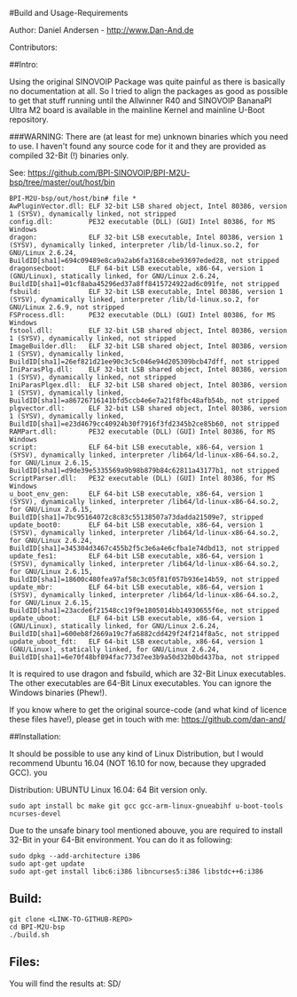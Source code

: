 
#Build and Usage-Requirements

Author: Daniel Andersen - http://www.Dan-And.de 

Contributors: 


##Intro:

Using the original SINOVOIP Package was quite painful as there is basically no documentation at all. So I tried to align the packages 
as good as possible to get that stuff running until the Allwinner R40 and SINOVOIP BananaPI Ultra M2 board is available in the mainline 
Kernel and mainline U-Boot repository. 


###WARNING: 
There are (at least for me) unknown binaries which you need to use. I haven't found any source code for it and they are provided as compiled 32-Bit (!) binaries only. 

See: https://github.com/BPI-SINOVOIP/BPI-M2U-bsp/tree/master/out/host/bin 

```
BPI-M2U-bsp/out/host/bin# file *
AwPluginVector.dll: ELF 32-bit LSB shared object, Intel 80386, version 1 (SYSV), dynamically linked, not stripped
config.dll:         PE32 executable (DLL) (GUI) Intel 80386, for MS Windows
dragon:             ELF 32-bit LSB executable, Intel 80386, version 1 (SYSV), dynamically linked, interpreter /lib/ld-linux.so.2, for GNU/Linux 2.6.24, BuildID[sha1]=694c09489e8ca9a2ab6fa3168cebe93697eded28, not stripped
dragonsecboot:      ELF 64-bit LSB executable, x86-64, version 1 (GNU/Linux), statically linked, for GNU/Linux 2.6.24, BuildID[sha1]=01cf8aba45296ed37a8ff8415724922ad6c091fe, not stripped
fsbuild:            ELF 32-bit LSB executable, Intel 80386, version 1 (SYSV), dynamically linked, interpreter /lib/ld-linux.so.2, for GNU/Linux 2.6.9, not stripped
FSProcess.dll:      PE32 executable (DLL) (GUI) Intel 80386, for MS Windows
fstool.dll:         ELF 32-bit LSB shared object, Intel 80386, version 1 (SYSV), dynamically linked, not stripped
ImageBuilder.dll:   ELF 32-bit LSB shared object, Intel 80386, version 1 (SYSV), dynamically linked, BuildID[sha1]=26ef821d21ee90c3c5c046e94d205309bcb47dff, not stripped
IniParasPlg.dll:    ELF 32-bit LSB shared object, Intel 80386, version 1 (SYSV), dynamically linked, not stripped
IniParasPlgex.dll:  ELF 32-bit LSB shared object, Intel 80386, version 1 (SYSV), dynamically linked, BuildID[sha1]=a86726716141bfd5ccb4e6e7a21f8fbc48afb54b, not stripped
plgvector.dll:      ELF 32-bit LSB shared object, Intel 80386, version 1 (SYSV), dynamically linked, BuildID[sha1]=e23d4679cc40924b30f7916f3fd2345b2ce85b60, not stripped
RAMPart.dll:        PE32 executable (DLL) (GUI) Intel 80386, for MS Windows
script:             ELF 64-bit LSB executable, x86-64, version 1 (SYSV), dynamically linked, interpreter /lib64/ld-linux-x86-64.so.2, for GNU/Linux 2.6.15, BuildID[sha1]=d9de39e5335569a9b98b879b84c62811a43177b1, not stripped
ScriptParser.dll:   PE32 executable (DLL) (GUI) Intel 80386, for MS Windows
u_boot_env_gen:     ELF 64-bit LSB executable, x86-64, version 1 (SYSV), dynamically linked, interpreter /lib64/ld-linux-x86-64.so.2, for GNU/Linux 2.6.15, BuildID[sha1]=7bc95164072c8c83c55138507a73dadda21509e7, stripped
update_boot0:       ELF 64-bit LSB executable, x86-64, version 1 (SYSV), dynamically linked, interpreter /lib64/ld-linux-x86-64.so.2, for GNU/Linux 2.6.24, BuildID[sha1]=345304d3467c455b2f5c3e6a4e6cfba1e74dbd13, not stripped
update_fes1:        ELF 64-bit LSB executable, x86-64, version 1 (SYSV), dynamically linked, interpreter /lib64/ld-linux-x86-64.so.2, for GNU/Linux 2.6.15, BuildID[sha1]=18600c480fea97af58c3c05f81f057b936e14b59, not stripped
update_mbr:         ELF 64-bit LSB executable, x86-64, version 1 (SYSV), dynamically linked, interpreter /lib64/ld-linux-x86-64.so.2, for GNU/Linux 2.6.15, BuildID[sha1]=23acde6f21548cc19f9e1805014bb14930655f6e, not stripped
update_uboot:       ELF 64-bit LSB executable, x86-64, version 1 (GNU/Linux), statically linked, for GNU/Linux 2.6.24, BuildID[sha1]=600eb8f2669a19c7fa6882cdd429f24f214f8a5c, not stripped
update_uboot_fdt:   ELF 64-bit LSB executable, x86-64, version 1 (GNU/Linux), statically linked, for GNU/Linux 2.6.24, BuildID[sha1]=6e70f48bf894fac773d7ee3b9a50d32b0bd437ba, not stripped
```

It is required to use dragon and fsbuild, which are 32-Bit Linux executables. The other executables are 64-Bit Linux executables. You can ignore the Windows binaries (Phew!). 

If you know where to get the original source-code (and what kind of licence these files have!), please get in touch with me: https://github.com/dan-and/ 


##Installation: 

It should be possible to use any kind of Linux Distribution, but I would recommend Ubuntu 16.04 (NOT 16.10 for now, because they upgraded GCC). 
you 

Distribution:  UBUNTU Linux 16.04: 64 Bit version only.
```
sudo apt install bc make git gcc gcc-arm-linux-gnueabihf u-boot-tools ncurses-devel
```
Due to the unsafe binary tool mentioned abouve, you are required to install 32-Bit in your 64-Bit environment. You can do it as following: 
```
sudo dpkg --add-architecture i386
sudo apt-get update
sudo apt-get install libc6:i386 libncurses5:i386 libstdc++6:i386
```

## Build: 
```
git clone <LINK-TO-GITHUB-REPO> 
cd BPI-M2U-bsp
./build.sh
```

## Files: 

You will find the results at:     SD/


